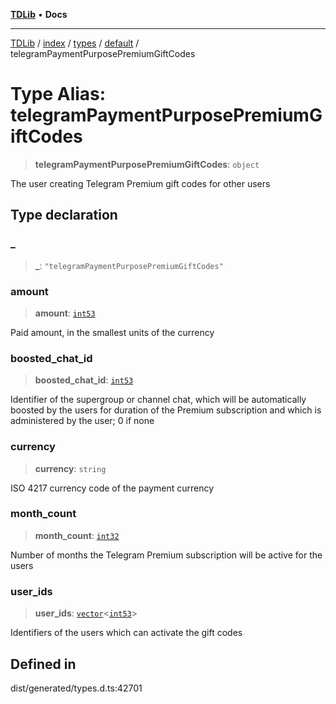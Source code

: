 [**TDLib**](../../../../../../README.md) • **Docs**

***

[TDLib](../../../../../../modules.md) / [index](../../../../../README.md) / [types](../../../README.md) / [default](../README.md) / telegramPaymentPurposePremiumGiftCodes

# Type Alias: telegramPaymentPurposePremiumGiftCodes

> **telegramPaymentPurposePremiumGiftCodes**: `object`

The user creating Telegram Premium gift codes for other users

## Type declaration

### \_

> **\_**: `"telegramPaymentPurposePremiumGiftCodes"`

### amount

> **amount**: [`int53`](int53-1.md)

Paid amount, in the smallest units of the currency

### boosted\_chat\_id

> **boosted\_chat\_id**: [`int53`](int53-1.md)

Identifier of the supergroup or channel chat, which will be automatically boosted by the users for duration of the Premium subscription and which is administered by the user; 0 if none

### currency

> **currency**: `string`

ISO 4217 currency code of the payment currency

### month\_count

> **month\_count**: [`int32`](int32-1.md)

Number of months the Telegram Premium subscription will be active for the users

### user\_ids

> **user\_ids**: [`vector`](vector.md)\<[`int53`](int53-1.md)\>

Identifiers of the users which can activate the gift codes

## Defined in

dist/generated/types.d.ts:42701
